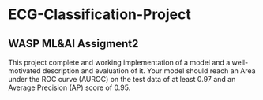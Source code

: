 # ECG-Classification-Project
## WASP ML&AI Assigment2
This project complete and working implementation of a model and a well-motivated description and evaluation of it. Your model should reach an Area under the ROC curve (AUROC) on the test data of at least 0.97 and an Average Precision (AP) score of 0.95. 
